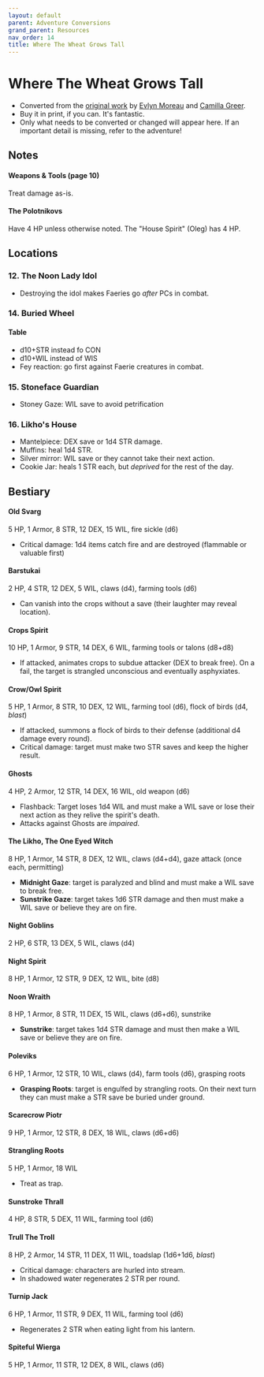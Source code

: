 ```yaml
---
layout: default
parent: Adventure Conversions
grand_parent: Resources
nav_order: 14
title: Where The Wheat Grows Tall
---
```


# Where The Wheat Grows Tall

- Converted from the [original work](https://www.exaltedfuneral.com/products/where-the-wheat-grows-tall-pdf) by [Evlyn Moreau](http://chaudronchromatique.blogspot.com/) and [Camilla Greer](https://greerrrr.itch.io/).
- Buy it in print, if you can. It's fantastic.
- Only what needs to be converted or changed will appear here. If an important detail is missing, refer to the adventure!

## Notes
#### Weapons & Tools (page 10)
Treat damage as-is.  

#### The Polotnikovs
Have 4 HP unless otherwise noted. The "House Spirit" (Oleg) has 4 HP.

## Locations

### 12. The Noon Lady Idol
- Destroying the idol makes Faeries go _after_ PCs in combat.

### 14. Buried Wheel
#### Table
- d10+STR instead fo CON
- d10+WIL instead of WIS
- Fey reaction: go first against Faerie creatures in combat.

### 15. Stoneface Guardian
- Stoney Gaze: WIL save to avoid petrification

### 16. Likho's House
- Mantelpiece: DEX save or 1d4 STR damage.
- Muffins: heal 1d4 STR.
- Silver mirror: WIL save or they cannot take their next action.
- Cookie Jar: heals 1 STR each, but _deprived_ for the rest of the day.

## Bestiary
#### Old Svarg
5 HP, 1 Armor, 8 STR, 12 DEX, 15 WIL, fire sickle (d6)
- Critical damage: 1d4 items catch fire and are destroyed (flammable or valuable first)

#### Barstukai
2 HP, 4 STR, 12 DEX, 5 WIL, claws (d4), farming tools (d6)
- Can vanish into the crops without a save (their laughter may reveal location).

#### Crops Spirit
10 HP, 1 Armor, 9 STR, 14 DEX, 6 WIL, farming tools or talons (d8+d8)
- If attacked, animates crops to subdue attacker (DEX to break free). On a fail, the target is strangled unconscious and eventually asphyxiates.

#### Crow/Owl Spirit
5 HP, 1 Armor, 8 STR, 10 DEX, 12 WIL, farming tool (d6), flock of birds (d4, _blast_)
- If attacked, summons a flock of birds to their defense (additional d4 damage every round).
- Critical damage: target must make two STR saves and keep the higher result.

#### Ghosts
4 HP, 2 Armor, 12 STR, 14 DEX, 16 WIL, old weapon (d6)
- Flashback: Target loses 1d4 WIL and must make a WIL save or lose their next action as they relive the spirit's death.
- Attacks against Ghosts are _impaired_.

#### The Likho, The One Eyed Witch
8 HP, 1 Armor, 14 STR, 8 DEX, 12 WIL, claws (d4+d4), gaze attack (once each, permitting)
- **Midnight Gaze**: target is paralyzed and blind and must make a WIL save to break free.
- **Sunstrike Gaze**: target takes 1d6 STR damage and then must make a WIL save or believe they are on fire.

#### Night Goblins
2 HP, 6 STR, 13 DEX, 5 WIL, claws (d4)

#### Night Spirit
8 HP, 1 Armor, 12 STR, 9 DEX, 12 WIL, bite (d8)

#### Noon Wraith
8 HP, 1 Armor, 8 STR, 11 DEX, 15 WIL, claws (d6+d6), sunstrike
- **Sunstrike**: target takes 1d4 STR damage and must then make a WIL save or believe they are on fire.

#### Poleviks
6 HP, 1 Armor, 12 STR, 10 WIL, claws (d4), farm tools (d6), grasping roots
- **Grasping Roots**: target is engulfed by strangling roots. On their next turn they can must make a STR save be buried under ground.

#### Scarecrow Piotr
9 HP, 1 Armor, 12 STR, 8 DEX, 18 WIL, claws (d6+d6)

#### Strangling Roots
5 HP, 1 Armor, 18 WIL
- Treat as trap.

#### Sunstroke Thrall
4 HP, 8 STR, 5 DEX, 11 WIL, farming tool (d6)

#### Trull The Troll
8 HP, 2 Armor, 14 STR, 11 DEX, 11 WIL, toadslap (1d6+1d6, _blast_)
- Critical damage: characters are hurled into stream.
- In shadowed water regenerates 2 STR per round.

#### Turnip Jack
6 HP, 1 Armor, 11 STR, 9 DEX, 11 WIL, farming tool (d6)
- Regenerates 2 STR when eating light from his lantern.

#### Spiteful Wierga
5 HP, 1 Armor, 11 STR, 12 DEX, 8 WIL, claws (d6)
